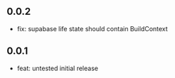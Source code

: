 ## 0.0.2

- fix: supabase life state should contain BuildContext

## 0.0.1

- feat: untested initial release
